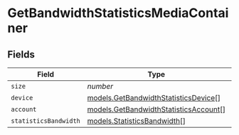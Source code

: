 # GetBandwidthStatisticsMediaContainer


## Fields

| Field                                                                                | Type                                                                                 | Required                                                                             | Description                                                                          | Example                                                                              |
| ------------------------------------------------------------------------------------ | ------------------------------------------------------------------------------------ | ------------------------------------------------------------------------------------ | ------------------------------------------------------------------------------------ | ------------------------------------------------------------------------------------ |
| `size`                                                                               | *number*                                                                             | :heavy_minus_sign:                                                                   | N/A                                                                                  | 5497                                                                                 |
| `device`                                                                             | [models.GetBandwidthStatisticsDevice](../models/getbandwidthstatisticsdevice.md)[]   | :heavy_minus_sign:                                                                   | N/A                                                                                  |                                                                                      |
| `account`                                                                            | [models.GetBandwidthStatisticsAccount](../models/getbandwidthstatisticsaccount.md)[] | :heavy_minus_sign:                                                                   | N/A                                                                                  |                                                                                      |
| `statisticsBandwidth`                                                                | [models.StatisticsBandwidth](../models/statisticsbandwidth.md)[]                     | :heavy_minus_sign:                                                                   | N/A                                                                                  |                                                                                      |